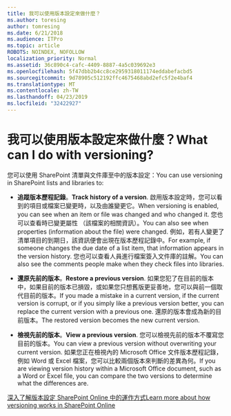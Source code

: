 ```yaml
---
title: 我可以使用版本設定來做什麼？
ms.author: toresing
author: tomresing
ms.date: 6/21/2018
ms.audience: ITPro
ms.topic: article
ROBOTS: NOINDEX, NOFOLLOW
localization_priority: Normal
ms.assetid: 36c890c4-cafc-4409-8887-4a5c039692e3
ms.openlocfilehash: 5f47dbb2b4cc8ce2959318011174eddabefacbd5
ms.sourcegitcommit: 9d78905c512192ffc4675468abd2efc5f2e4baf4
ms.translationtype: MT
ms.contentlocale: zh-TW
ms.lasthandoff: 04/23/2019
ms.locfileid: "32422927"
---
```

# <a name="what-can-i-do-with-versioning"></a><span data-ttu-id="e6072-102">我可以使用版本設定來做什麼？</span><span class="sxs-lookup"><span data-stu-id="e6072-102">What can I do with versioning?</span></span>

<span data-ttu-id="e6072-103">您可以使用 SharePoint 清單與文件庫至中的版本設定：</span><span class="sxs-lookup"><span data-stu-id="e6072-103">You can use versioning in SharePoint lists and libraries to:</span></span>
  
- <span data-ttu-id="e6072-104">**追蹤版本歷程記錄**。</span><span class="sxs-lookup"><span data-stu-id="e6072-104">**Track history of a version**.</span></span> <span data-ttu-id="e6072-105">啟用版本設定時，您可以看到的項目或檔案已變更時，以及由誰變更它。</span><span class="sxs-lookup"><span data-stu-id="e6072-105">When versioning is enabled, you can see when an item or file was changed and who changed it.</span></span> <span data-ttu-id="e6072-106">您也可以查看時已變更屬性 （該檔案的相關資訊）。</span><span class="sxs-lookup"><span data-stu-id="e6072-106">You can also see when properties (information about the file) were changed.</span></span> <span data-ttu-id="e6072-107">例如，若有人變更了清單項目的到期日，該資訊便會出現在版本歷程記錄中。</span><span class="sxs-lookup"><span data-stu-id="e6072-107">For example, if someone changes the due date of a list item, that information appears in the version history.</span></span> <span data-ttu-id="e6072-108">您也可以查看人員進行檔案簽入文件庫的註解。</span><span class="sxs-lookup"><span data-stu-id="e6072-108">You can also see the comments people make when they check files into libraries.</span></span> 
    
- <span data-ttu-id="e6072-109">**還原先前的版本**。</span><span class="sxs-lookup"><span data-stu-id="e6072-109">**Restore a previous version**.</span></span> <span data-ttu-id="e6072-110">如果您犯了在目前的版本中，如果目前的版本已損毀，或如果您只想舊版更妥善地，您可以與前一個取代目前的版本。</span><span class="sxs-lookup"><span data-stu-id="e6072-110">If you made a mistake in a current version, if the current version is corrupt, or if you simply like a previous version better, you can replace the current version with a previous one.</span></span> <span data-ttu-id="e6072-111">還原的版本會成為新的目前版本。</span><span class="sxs-lookup"><span data-stu-id="e6072-111">The restored version becomes the new current version.</span></span> 
    
- <span data-ttu-id="e6072-112">**檢視先前的版本**。</span><span class="sxs-lookup"><span data-stu-id="e6072-112">**View a previous version**.</span></span> <span data-ttu-id="e6072-113">您可以檢視先前的版本不覆寫您目前的版本。</span><span class="sxs-lookup"><span data-stu-id="e6072-113">You can view a previous version without overwriting your current version.</span></span> <span data-ttu-id="e6072-114">如果您正在檢視內的 Microsoft Office 文件版本歷程記錄，例如 Word 或 Excel 檔案，您可以比較兩個版本來判斷的差異為何。</span><span class="sxs-lookup"><span data-stu-id="e6072-114">If you are viewing version history within a Microsoft Office document, such as a Word or Excel file, you can compare the two versions to determine what the differences are.</span></span> 
    
[<span data-ttu-id="e6072-115">深入了解版本設定 SharePoint Online 中的運作方式</span><span class="sxs-lookup"><span data-stu-id="e6072-115">Learn more about how versioning works in SharePoint Online</span></span>](https://go.microsoft.com/fwlink/?linkid=875710)
  

